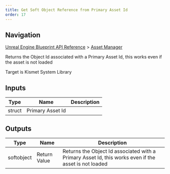 ```yaml
---
title: Get Soft Object Reference from Primary Asset Id
order: 17
---
```

## Navigation

[Unreal Engine Blueprint API Reference](https://dev.epicgames.com/documentation/en-us/unreal-engine/BlueprintAPI) > [Asset Manager](https://dev.epicgames.com/documentation/en-us/unreal-engine/BlueprintAPI/AssetManager)

Returns the Object Id associated with a Primary Asset Id, this works even if the asset is not loaded

Target is Kismet System Library

## Inputs

| Type | Name | Description |
| --- | --- | --- |
| struct | Primary Asset Id |  |

## Outputs

| Type | Name | Description |
| --- | --- | --- |
| softobject | Return Value | Returns the Object Id associated with a Primary Asset Id, this works even if the asset is not loaded |
